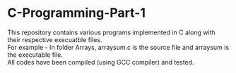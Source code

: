 # C-Programming-Part-1
This repository contains various programs implemented in C along with their respective execuatble files.                                                                 
 For example - In folder Arrays, arraysum.c is the source file and arraysum is the executable file.                                                                       
 All codes have been compiled (using GCC compiler) and tested.
